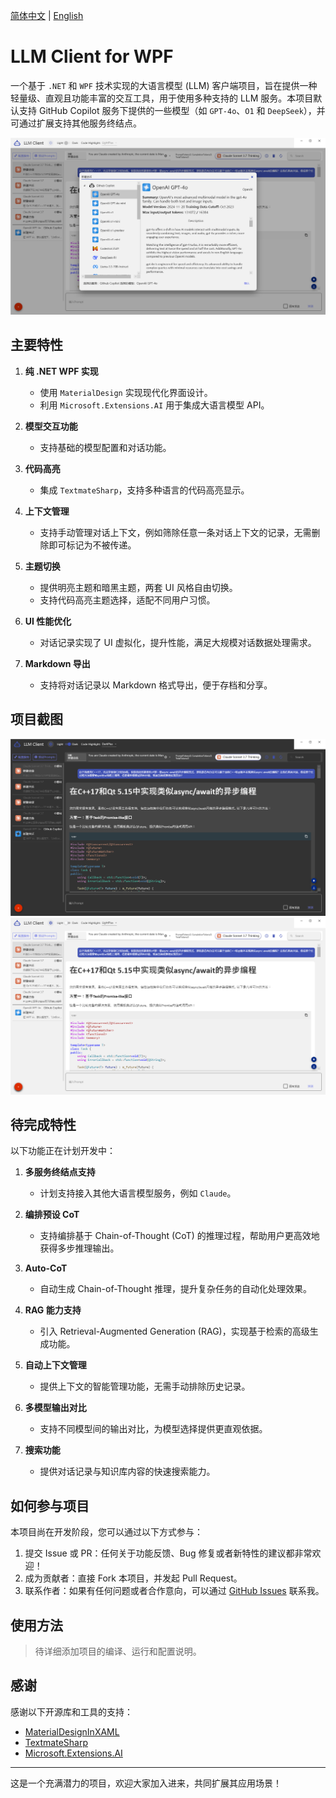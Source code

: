 [简体中文](README.md) | [English](README.en-US.md)

# LLM Client for WPF

一个基于 `.NET` 和 `WPF` 技术实现的大语言模型 (LLM) 客户端项目，旨在提供一种轻量级、直观且功能丰富的交互工具，用于使用多种支持的 LLM 服务。本项目默认支持 GitHub Copilot 服务下提供的一些模型（如 `GPT-4o`、`O1` 和 `DeepSeek`），并可通过扩展支持其他服务终结点。

![项目截图](images/model_selection.png)

## 主要特性

1. **纯 .NET WPF 实现**
   - 使用 `MaterialDesign` 实现现代化界面设计。
   - 利用 `Microsoft.Extensions.AI` 用于集成大语言模型 API。
   
2. **模型交互功能**
   - 支持基础的模型配置和对话功能。

3. **代码高亮**
   - 集成 `TextmateSharp`，支持多种语言的代码高亮显示。

4. **上下文管理**
   - 支持手动管理对话上下文，例如筛除任意一条对话上下文的记录，无需删除即可标记为不被传递。

5. **主题切换**
   - 提供明亮主题和暗黑主题，两套 UI 风格自由切换。
   - 支持代码高亮主题选择，适配不同用户习惯。

6. **UI 性能优化**
   - 对话记录实现了 UI 虚拟化，提升性能，满足大规模对话数据处理需求。

7. **Markdown 导出**
   - 支持将对话记录以 Markdown 格式导出，便于存档和分享。

## 项目截图
![项目截图](images/darkmode.png)
![项目截图](images/lightmode.png)

## 待完成特性

以下功能正在计划开发中：

1. **多服务终结点支持**
   - 计划支持接入其他大语言模型服务，例如 `Claude`。

2. **编排预设 CoT**
   - 支持编排基于 Chain-of-Thought (CoT) 的推理过程，帮助用户更高效地获得多步推理输出。

3. **Auto-CoT**
   - 自动生成 Chain-of-Thought 推理，提升复杂任务的自动化处理效果。

4. **RAG 能力支持**
   - 引入 Retrieval-Augmented Generation (RAG)，实现基于检索的高级生成功能。

5. **自动上下文管理**
   - 提供上下文的智能管理功能，无需手动排除历史记录。

6. **多模型输出对比**
   - 支持不同模型间的输出对比，为模型选择提供更直观依据。

7. **搜索功能**
   - 提供对话记录与知识库内容的快速搜索能力。

## 如何参与项目

本项目尚在开发阶段，您可以通过以下方式参与：

1. 提交 Issue 或 PR：任何关于功能反馈、Bug 修复或者新特性的建议都非常欢迎！
2. 成为贡献者：直接 Fork 本项目，并发起 Pull Request。
3. 联系作者：如果有任何问题或者合作意向，可以通过 [GitHub Issues](https://github.com/) 联系我。


## 使用方法

> 待详细添加项目的编译、运行和配置说明。

## 感谢

感谢以下开源库和工具的支持：

- [MaterialDesignInXAML](https://github.com/MaterialDesignInXAML/MaterialDesignInXamlToolkit)
- [TextmateSharp](https://github.com/microsoft/TextMateSharp)
- [Microsoft.Extensions.AI](https://learn.microsoft.com/en-us/dotnet/)

---

这是一个充满潜力的项目，欢迎大家加入进来，共同扩展其应用场景！
